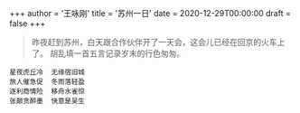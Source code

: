 +++
author = '王咏刚'
title = '苏州一日'
date = 2020-12-29T00:00:00
draft = false
+++

> 昨夜赶到苏州，白天跟合作伙伴开了一天会，这会儿已经在回京的火车上了。
> 胡乱填一首五言记录岁末的行色匆匆。

<div class="poem">

```
星夜虎丘冷  无缘宿旧城
旅人催急促  冬雨落轻盈
逐利商情险  移舟水雀惊
张颠贪醉墨  快意是吴生
```

</div>
